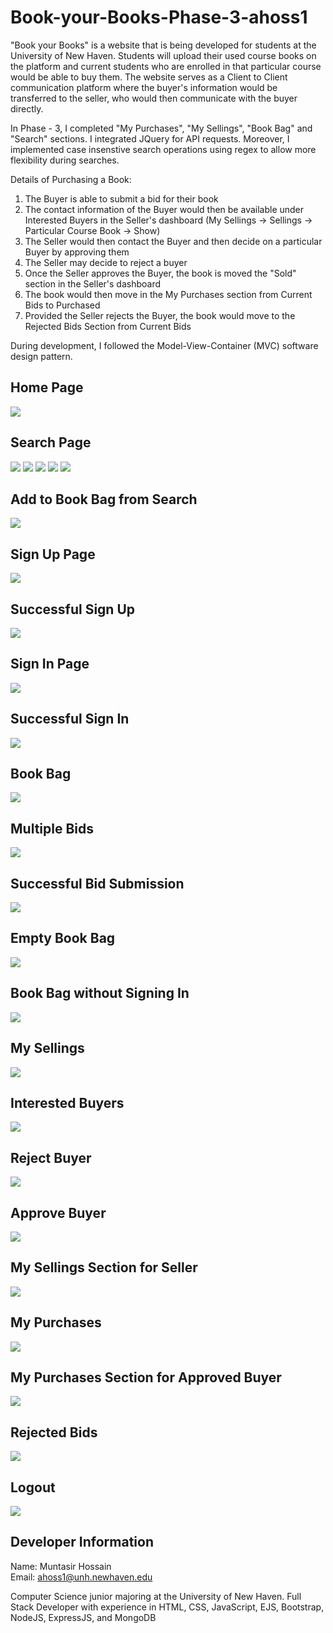 # Book-your-Books-Phase-3-ahoss1

"Book your Books" is a website that is being developed for students at the University of New Haven. Students will upload their used course books on the platform and current students who are enrolled in that particular course would be able to buy them. The website serves as a Client to Client communication platform where the buyer's information would be transferred to the seller, who would then communicate with the buyer directly. <br>

In Phase - 3, I completed "My Purchases", "My Sellings", "Book Bag" and "Search" sections. I integrated JQuery for API requests. Moreover, I implemented case insenstive search operations using regex to allow more flexibility during searches. <br>

Details of Purchasing a Book:
1. The Buyer is able to submit a bid for their book
2. The contact information of the Buyer would then be available under Interested Buyers in the Seller's dashboard (My Sellings -> Sellings -> Particular Course Book -> Show)
3. The Seller would then contact the Buyer and then decide on a particular Buyer by approving them
4. The Seller may decide to reject a buyer
5. Once the Seller approves the Buyer, the book is moved the "Sold" section in the Seller's dashboard 
6. The book would then move in the My Purchases section from Current Bids to Purchased
7. Provided the Seller rejects the Buyer, the book would move to the Rejected Bids Section from Current Bids

During development, I followed the Model-View-Container (MVC) software design pattern. 

## Home Page
<img src = "./screenshots/Home Page.png">

## Search Page
<img src = "./screenshots/Search (Case Insensitive).png">
<img src = "./screenshots/Search Result.png">
<img src = "./screenshots/Search with all Parameters.png">
<img src = "./screenshots/Search Results with all Parameters.png">
<img src = "./screenshots/Search Results with No Match.png">

## Add to Book Bag from Search
<img src = "./screenshots/Add to Book Bag from Search.png">

## Sign Up Page
<img src = "./screenshots/Sign Up.png">

## Successful Sign Up
<img src = "./screenshots/Successful Sign Up and Login.png">

## Sign In Page
<img src = "./screenshots/Sign In.png">

## Successful Sign In
<img src = "./screenshots/Successful Sign In.png">

## Book Bag
<img src ="./screenshots/Book Bag.png">

## Multiple Bids
<img src = "./screenshots/Multiple Bids.png">

## Successful Bid Submission
<img src = "./screenshots/Successful Bid Submission.png">

## Empty Book Bag
<img src = "./screenshots/Empty Book Bag.png">

## Book Bag without Signing In
<img src = "./screenshots/Book Bag without Sign In.png">

## My Sellings 
<img src = "./screenshots/My Sellings.png">

## Interested Buyers
<img src = "./screenshots/Interested Buyers.png">

## Reject Buyer
<img src = "./screenshots/Reject Buyer.png">

## Approve Buyer
<img src = "./screenshots/Sold Buyer.png">

## My Sellings Section for Seller
<img src = "./screenshots/Approve Buyer Sold.png">

## My Purchases
<img src = "./screenshots/My Purchases.png">

## My Purchases Section for Approved Buyer
<img src = "./screenshots/Purchased Approve Buyer.png">

## Rejected Bids
<img src = "./screenshots/Rejected Bids.png">

## Logout
<img src = "./screenshots/Log Out.png">

## Developer Information

Name: Muntasir Hossain <br>
Email: ahoss1@unh.newhaven.edu <br>

Computer Science junior majoring at the University of New Haven. Full Stack Developer with experience in HTML, CSS, JavaScript, EJS, Bootstrap, NodeJS, ExpressJS, and MongoDB 


